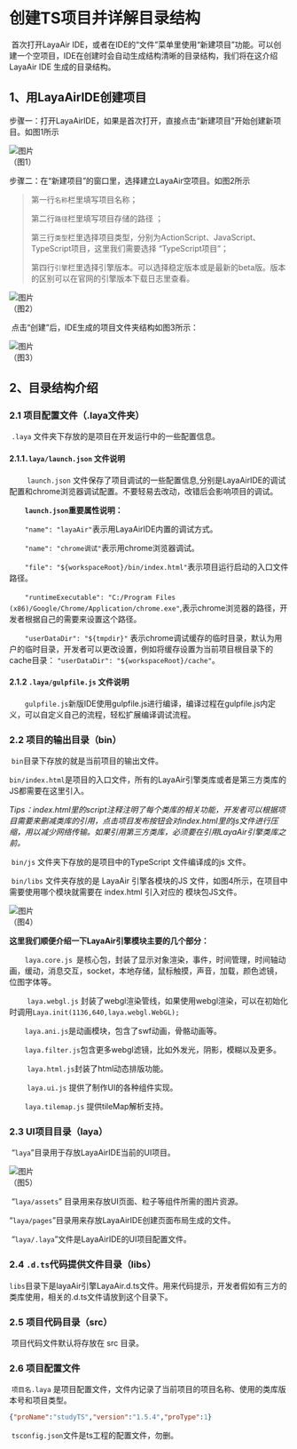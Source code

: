 # 创建TS项目并详解目录结构

​       首次打开LayaAir IDE，或者在IDE的“文件”菜单里使用“新建项目”功能。可以创建一个空项目，IDE在创建时会自动生成结构清晰的目录结构，我们将在这介绍 LayaAir IDE 生成的目录结构。





## 1、用LayaAirIDE创建项目

步骤一：打开LayaAirIDE，如果是首次打开，直接点击“新建项目”开始创建新项目。如图1所示

![图片](1.png)<br />（图1）



步骤二：在“新建项目”的窗口里，选择建立LayaAir空项目。如图2所示

> 第一行`名称`栏里填写项目名称；
>
> 第二行`路径`栏里填写项目存储的路径 ；
>
> 第三行`类型`栏里选择项目类型，分别为ActionScript、JavaScript、TypeScript项目，这里我们需要选择 “TypeScript项目”；
>
> 第四行`引擎`栏里选择引擎版本。可以选择稳定版本或是最新的beta版。版本的区别可以在官网的引擎版本下载日志里查看。

![图片](2.png) <br />（图2）

​    点击“创建”后，IDE生成的项目文件夹结构如图3所示：

![图片](3.png) <br /> （图3）





## 2、目录结构介绍

### 2.1 项目配置文件（.laya文件夹）

​    `.laya` 文件夹下存放的是项目在开发运行中的一些配置信息。

#### 2.1.1`.laya/launch.json` 文件说明

　　 `launch.json` 文件保存了项目调试的一些配置信息,分别是LayaAirIDE的调试配置和chrome浏览器调试配置。不要轻易去改动，改错后会影响项目的调试。

　　**`launch.json`重要属性说明：**

　　`"name": "layaAir"`表示用LayaAirIDE内置的调试方式。

　　`"name": "chrome调试"`表示用chrome浏览器调试。

　　`"file": "${workspaceRoot}/bin/index.html"`表示项目运行启动的入口文件路径。

　　`"runtimeExecutable": "C:/Program Files (x86)/Google/Chrome/Application/chrome.exe"`,表示chrome浏览器的路径，开发者根据自己的需要来设置这个路径。

　　`"userDataDir": "${tmpdir}"` 表示chrome调试缓存的临时目录，默认为用户的临时目录，开发者可以更改设置，例如将缓存设置为当前项目根目录下的cache目录： `"userDataDir": "${workspaceRoot}/cache"`。

#### 2.1.2  `.laya/gulpfile.js` 文件说明

　　`gulpfile.js`新版IDE使用gulpfile.js进行编译，编译过程在gulpfile.js内定义，可以自定义自己的流程，轻松扩展编译调试流程。



### 2.2 项目的输出目录（bin）

​    `bin`目录下存放的就是当前项目的输出文件。

​    `bin/index.html`是项目的入口文件，所有的LayaAir引擎类库或者是第三方类库的JS都需要在这里引入。

​    *Tips：index.html里的script注释注明了每个类库的相关功能，开发者可以根据项目需要来删减类库的引用，点击项目发布按钮会对index.html里的js文件进行压缩，用以减少网络传输。如果引用第三方类库，必须要在引用LayaAir引擎类库之前。*

​    `bin/js` 文件夹下存放的是项目中的TypeScript 文件编译成的js 文件。

​    `bin/libs` 文件夹存放的是 LayaAir 引擎各模块的JS 文件，如图4所示，在项目中需要使用哪个模块就需要在 index.html 引入对应的 模块包JS文件。

![图片](4.png) <br /> （图4）

**这里我们顺便介绍一下LayaAir引擎模块主要的几个部分：**

　　`laya.core.js `是核心包，封装了显示对象渲染，事件，时间管理，时间轴动画，缓动，消息交互，socket，本地存储，鼠标触摸，声音，加载，颜色滤镜，位图字体等。

　　 `laya.webgl.js` 封装了webgl渲染管线，如果使用webgl渲染，可以在初始化时调用`Laya.init(1136,640,laya.webgl.WebGL);` 

　　`laya.ani.js`是动画模块，包含了swf动画，骨骼动画等。

　　`laya.filter.js`包含更多webgl滤镜，比如外发光，阴影，模糊以及更多。

　　 `laya.html.js`封装了html动态排版功能。

　　 `laya.ui.js` 提供了制作UI的各种组件实现。

　　`laya.tilemap.js` 提供tileMap解析支持。



### 2.3 UI项目目录（laya）

​    “`laya`”目录用于存放LayaAirIDE当前的UI项目。

![图片](5.jpg) <br />（图5）

​    “`laya/assets`” 目录用来存放UI页面、粒子等组件所需的图片资源。

​    “`laya/pages`”目录用来存放LayaAirIDE创建页面布局生成的文件。

​    “`laya/.laya`”文件是LayaAirIDE的UI项目配置文件。



### 2.4 `.d.ts`代码提供文件目录（libs）

 `libs`目录下是layaAir引擎LayaAir.d.ts文件。用来代码提示，开发者假如有三方的类库使用，相关的.d.ts文件请放到这个目录下。 



### 2.5 项目代码目录（src）

​    项目代码文件默认将存放在 src 目录。

 

### 2.6 项目配置文件

​    `项目名.laya` 是项目配置文件，文件内记录了当前项目的项目名称、使用的类库版本号和项目类型。

```json
{"proName":"studyTS","version":"1.5.4","proType":1}
```
​    `tsconfig.json`文件是ts工程的配置文件，勿删。